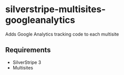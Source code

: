 silverstripe-multisites-googleanalytics
=======================================

Adds Google Analytics tracking code to each multisite

Requirements
--------

* SilverStripe 3
* Multisites